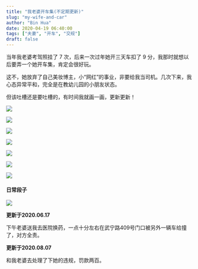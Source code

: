 ```yaml
---
title: "我老婆开车集(不定期更新)"
slug: "my-wife-and-car"
author: "Bin Hua"
date: 2020-04-19 06:40:00
tags: ["夫妻", "开车", "交规"]
draft: false
---
```


当年我老婆考驾照挂了 7 次，后来一次过年她开三天车扣了 9 分，我那时就想以后要弄一个她开车集，肯定会很好玩。

这不，她放弃了自己美妆博主，小“网红”的事业，非要给我当司机。几次下来，我心态异常平和，完全是在教幼儿园的小朋友状态。

但该吐槽还是要吐槽的，有时间我就画一画，更新更新！

![](https://storage.tourcoder.com/tcblog/wifedrivescar001.jpg)

![](https://storage.tourcoder.com/tcblog/wifedrivescar002.jpg)

![](https://storage.tourcoder.com/tcblog/wifedrivescar003.jpg)

![](https://storage.tourcoder.com/tcblog/wifedrivescar004.jpg)

![](https://storage.tourcoder.com/tcblog/wifedrivescar005.jpg)

![](https://storage.tourcoder.com/tcblog/wifedrivescar006.jpg)

![](https://storage.tourcoder.com/tcblog/wifedrivescar007.jpg)

#### 日常段子

![](https://storage.tourcoder.com/tcblog/wifedrivescar008.PNG)

**更新于2020.06.17**

下午老婆送我去医院换药，一点十分左右在武宁路409号门口被另外一辆车给撞了，对方全责。

**更新于2020.08.07**

和我老婆去处理了下她的违规，罚款两百。